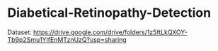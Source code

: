 # Diabetical-Retinopathy-Detection

Dataset: https://drive.google.com/drive/folders/1z5ftLkQXOY-Tb9p2Smu1YlfEnMTznUzQ?usp=sharing
